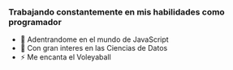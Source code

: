 
### Trabajando constantemente en mis habilidades como programador

- 🌱 Adentrandome en el mundo de JavaScript
- 🤔 Con gran interes en las Ciencias de Datos
- ⚡ Me encanta el Voleyaball
